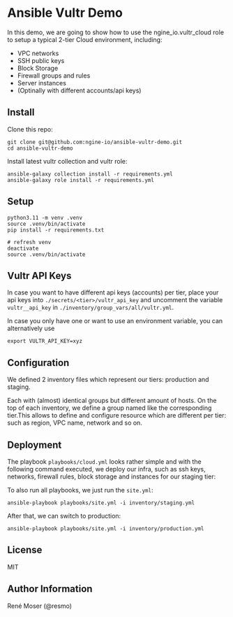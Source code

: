 # Ansible Vultr Demo

In this demo, we are going to show how to use the ngine_io.vultr_cloud role to setup a typical 2-tier Cloud environment, including:

- VPC networks
- SSH public keys
- Block Storage
- Firewall groups and rules
- Server instances
- (Optinally with different accounts/api keys)

## Install

Clone this repo:

```
git clone git@github.com:ngine-io/ansible-vultr-demo.git
cd ansible-vultr-demo
```

Install latest vultr collection and vultr role:

```
ansible-galaxy collection install -r requirements.yml
ansible-galaxy role install -r requirements.yml
```

## Setup

```
python3.11 -m venv .venv
source .venv/bin/activate
pip install -r requirements.txt

# refresh venv
deactivate
source .venv/bin/activate
```


## Vultr API Keys

In case you want to have different api keys (accounts) per tier, place your api keys into `./secrets/<tier>/vultr_api_key` and uncomment the variable `vultr__api_key` in `./inventory/group_vars/all/vultr.yml`.

In case you only have one or want to use an environment variable, you can alternatively use

```
export VULTR_API_KEY=xyz
```

## Configuration

We defined 2 inventory files which represent our tiers: production and staging.

Each with (almost) identical groups but different amount of hosts. On the top of each inventory, we define a group named like the corresponding tier.This allows to define and configure resource which are different per tier: such as region, VPC name, network and so on.

## Deployment

The playbook `playbooks/cloud.yml` looks rather simple and with the following command executed, we deploy our infra, such as ssh keys, networks, firewall rules, block storage and instances for our staging tier:

To also run all playbooks, we just run the `site.yml`:

```
ansible-playbook playbooks/site.yml -i inventory/staging.yml
```

After that, we can switch to production:

```
ansible-playbook playbooks/site.yml -i inventory/production.yml
```

## License

MIT

## Author Information

René Moser (@resmo)
